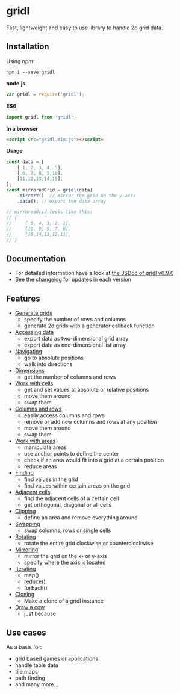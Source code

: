 # gridl

Fast, lightweight and easy to use library to handle 2d grid data.

## Installation

Using npm:

`npm i --save gridl`

**node.js**

```javascript
var gridl = require('gridl');
```

**ES6**

```javascript
import gridl from 'gridl';
```

**In a browser**

```html
<script src="gridl.min.js"></script>
```

**Usage**

```javascript
const data = [
    [ 1, 2, 3, 4, 5],
    [ 6, 7, 8, 9,10],
    [11,12,13,14,15],
];
const mirroredGrid = gridl(data)
    .mirrorY()  // mirror the grid on the y-axis
    .data(); // export the data array

// mirroredGrid looks like this:
// [
//     [ 5, 4, 3, 2, 1],
//     [10, 9, 8, 7, 6],
//     [15,14,13,12,11],
// ]
```

## Documentation

* For detailed information have a look at [the JSDoc of gridl v0.9.0](https://klattiation.github.io/gridl/docs/gridl/0.9.0/index.html)
* See the [changelog](docs/changelog.md) for updates in each version

## Features

* [Generate grids](docs/tutorials/generating.md)
    * specify the number of rows and columns
    * generate 2d grids with a generator callback function
* [Accessing data](docs/tutorials/data.md)
    * export data as two-dimensional grid array
    * export data as one-dimensional list array
* [Navigating](docs/tutorials/navigating.md)
    * go to absolute positions
    * walk into directions
* [Dimensions](docs/tutorials/size.md)
    * get the number of columns and rows  
* [Work with cells](docs/tutorials/values.md)
    * get and set values at absolute or relative positions
    * move them around
    * swap them
* [Columns and rows](docs/tutorials/columns-and-rows.md)
    * easily access columns and rows
    * remove or add new columns and rows at any position
    * move them around
    * swap them
* [Work with areas](docs/tutorials/areas.md)
    * manipulate areas
    * use anchor points to define the center
    * check if an area would fit into a grid at a certain position
    * reduce areas
* [Finding](docs/tutorials/finding.md)
    * find values in the grid 
    * find values within certain areas on the grid
* [Adjacent cells](docs/tutorials/adjacent-cells.md)
    * find the adjacent cells of a certain cell
    * get orthogonal, diagonal or all cells
* [Clipping](docs/tutorials/clipping.md)
    * define an area and remove everything around
* [Swapping](docs/tutorials/swapping.md)
    * swap columns, rows or single cells
* [Rotating](docs/tutorials/rotating.md)
    * rotate the entire grid clockwise or counterclockwise
* [Mirroring](docs/tutorials/flipping.md)
    * mirror the grid on the x- or y-axis
    * specify where the axis is located
* [Iterating](docs/tutorials/iterating.md)
    * map()
    * reduce()
    * forEach()
* [Cloning](docs/tutorials/cloning.md)
    * Make a clone of a gridl instance
* [Draw a cow](docs/tutorials/cow.md)
    * just because

## Use cases

As a basis for:

* grid based games or applications
* handle table data
* tile maps
* path finding
* and many more...

